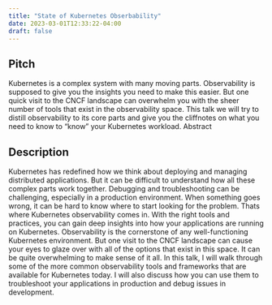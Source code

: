 ```yaml
---
title: "State of Kubernetes Obserbability"
date: 2023-03-01T12:33:22-04:00
draft: false
---
```


## Pitch

Kubernetes is a complex system with many moving parts. Observability is supposed to give you the insights you need to make this easier. But one quick visit to the CNCF landscape can overwhelm you with the sheer number of tools that exist in the observability space. This talk we will try to distill observability to its core parts and give you the cliffnotes on what you need to know to “know” your Kubernetes workload.
Abstract

## Description

Kubernetes has redefined how we think about deploying and managing distributed applications. But it can be difficult to understand how all these complex parts work together. Debugging and troubleshooting can be challenging, especially in a production environment. When something goes wrong, it can be hard to know where to start looking for the problem. Thats where Kubernetes observability comes in. With the right tools and practices, you can gain deep insights into how your applications are running on Kubernetes.
Observability is the cornerstone of any well-functioning Kubernetes environment. But one visit to the CNCF landscape can cause your eyes to glaze over with all of the options that exist in this space. It can be quite overwhelming to make sense of it all. In this talk, I will walk through some of the more common observability tools and frameworks that are available for Kubernetes today. I will also discuss how you can use them to troubleshoot your applications in production and debug issues in development.